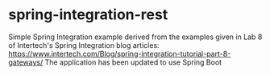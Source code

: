 # spring-integration-rest
Simple Spring Integration example derived from the examples given in Lab 8 of Intertech's Spring Integration blog articles:
https://www.intertech.com/Blog/spring-integration-tutorial-part-8-gateways/
The application has been updated to use Spring Boot
